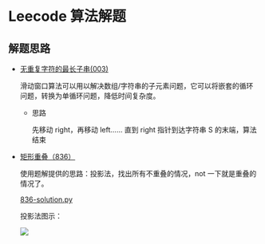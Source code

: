 # Leecode 算法解题

## 解题思路

- [无重复字符的最长子串(003)](https://leetcode-cn.com/problems/longest-substring-without-repeating-characters/)

    滑动窗口算法可以用以解决数组/字符串的子元素问题，它可以将嵌套的循环问题，转换为单循环问题，降低时间复杂度。

    - 思路

        先移动 right，再移动 left…… 直到 right 指针到达字符串 S 的末端，算法结束

- [矩形重叠（836）](https://leetcode-cn.com/problems/rectangle-overlap/)

    使用题解提供的思路：投影法，找出所有不重叠的情况，not 一下就是重叠的情况了。

    [836-solution.py](https://github.com/Mr-YYM/knowledge/blob/main/algorithm/practice/leecode/836-solution.py)

    投影法图示：

    ![](https://pic.leetcode-cn.com/255e661fd9bedddd608546a12f10f0d83bab7092e7fc5cda0c76a58540d5b9b9.jpg)